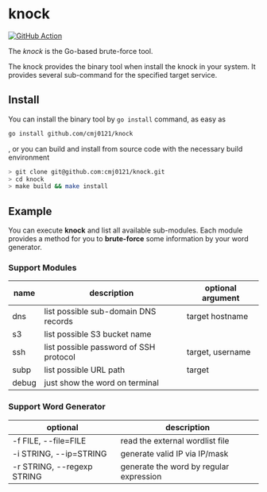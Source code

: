 # knock #
[![GitHub Action][0]][1]

The *knock* is the Go-based brute-force tool.

The knock provides the binary tool when install the knock in your system.
It provides several sub-command for the specified target service.


## Install
You can install the binary tool by `go install` command, as easy as

```bash
go install github.com/cmj0121/knock
```
, or you can build and install from source code with the necessary build environment

```bash
> git clone git@github.com:cmj0121/knock.git
> cd knock
> make build && make install
```

## Example
You can execute **knock** and list all available sub-modules. Each module provides
a method for you to **brute-force** some information by your word generator.

### Support Modules

| name  | description                            | optional argument  |
|-------|----------------------------------------|--------------------|
| dns   | list possible sub-domain DNS records   | target hostname    |
| s3    | list possible S3 bucket name           |                    |
| ssh   | list possible password of SSH protocol | target, username   |
| subp  | list possible URL path                 | target             |
| debug | just show the word on terminal         |                    |

### Support Word Generator

| optional                   | description                             |
|----------------------------|-----------------------------------------|
| -f FILE, --file=FILE       | read the external wordlist file         |
| -i STRING, --ip=STRING     | generate valid IP via IP/mask           |
| -r STRING, --regexp STRING | generate the word by regular expression |


[0]: https://github.com/cmj0121/knock/actions/workflows/pipeline.yml/badge.svg
[1]: https://github.com/cmj0121/knock/actions
